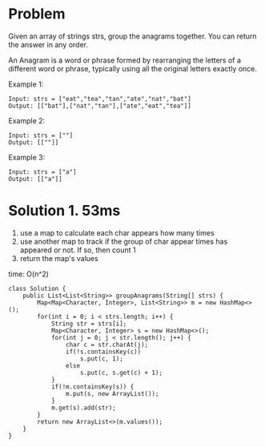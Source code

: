 # Problem

Given an array of strings strs, group the anagrams together. You can return the answer in any order.

An Anagram is a word or phrase formed by rearranging the letters of a different word or phrase, typically using all the original letters exactly once.

 

Example 1:
```
Input: strs = ["eat","tea","tan","ate","nat","bat"]
Output: [["bat"],["nat","tan"],["ate","eat","tea"]]
```
Example 2:
```
Input: strs = [""]
Output: [[""]]
```
Example 3:
```
Input: strs = ["a"]
Output: [["a"]]
```

# Solution 1. 53ms 

1. use a map to calculate each char appears how many times
2. use another map to track if the group of char appear times has appeared or not. If so, then count 1
3. return the map's values

time: O(n^2)
```
class Solution {
    public List<List<String>> groupAnagrams(String[] strs) {
        Map<Map<Character, Integer>, List<String>> m = new HashMap<>();
        for(int i = 0; i < strs.length; i++) {
            String str = strs[i];
            Map<Character, Integer> s = new HashMap<>();
            for(int j = 0; j < str.length(); j++) {
                char c = str.charAt(j);
                if(!s.containsKey(c))
                    s.put(c, 1);
                else
                    s.put(c, s.get(c) + 1);
            }
            if(!m.containsKey(s)) {
                m.put(s, new ArrayList());
            }
            m.get(s).add(str);
        }
        return new ArrayList<>(m.values());
    }
}
```

